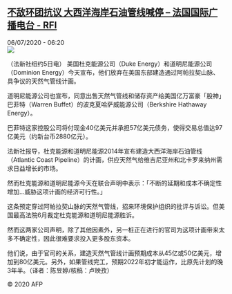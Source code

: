 <!--1594018481000-->
[不敌环团抗议 大西洋海岸石油管线喊停 – 法国国际广播电台 - RFI](http://www.rfi.fr//cn/contenu/20200706-%E4%B8%8D%E6%95%8C%E7%8E%AF%E5%9B%A2%E6%8A%97%E8%AE%AE-%E5%A4%A7%E8%A5%BF%E6%B4%8B%E6%B5%B7%E5%B2%B8%E7%9F%B3%E6%B2%B9%E7%AE%A1%E7%BA%BF%E5%96%8A%E5%81%9C)
------

<div>06/07/2020 - 06:20</div><img src="https://s.rfi.fr/media/display/bf97ca7c-bf42-11ea-b7c3-005056bff430/w:310/p:16x9/int0002b.200706122006.jpg"><div class="t-content__body u-clearfix"><div class="m-interstitial"></div><p>（法新社纽约5日电）    美国杜克能源公司（Duke Energy）和道明尼能源公司（Dominion Energy）今天宣布，他们放弃在美国东部建造通过阿帕拉契山脉、具争议的天然气管线计画。</p><p>    道明尼能源公司也宣布，同意出售天然气管线和储存资产给美国亿万富豪「股神」巴菲特（Warren Buffet）的波克夏哈萨威能源公司（Berkshire Hathaway Energy）。</p><p>    巴菲特这家控股公司将付现金40亿美元并承担57亿美元债务，使得交易总值达97亿美元（约新台币2880亿元）。</p><p>    法新社报导，杜克能源和道明尼能源2014年宣布建造大西洋海岸石油管线（Atlantic Coast Pipeline）的计画，供应天然气给维吉尼亚州和北卡罗来纳州需求日益增长的市场。</p><p>    然而杜克能源和道明尼能源今天在联合声明中表示：「不断的延期和成本不确定性增加…威胁这项计画的经济可行性。」</p><p>    这条预定穿过阿帕拉契山脉的天然气管线，招来环境保护组织的批评与诉讼。但美国最高法院6月裁定杜克能源和道明尼能源胜诉。</p><p>    然而这两家公司声明，除了其他因素外，另一桩正在进行的官司为这项计画带来太多不确定性，因此很难要求投入更多股东资本。</p><p>    他们说，由于官司的关系，建造天然气管线计画预期成本从45亿或50亿美元，增加到80亿美元。另外，如果管线完工，预期2022年初才能运作，比原先计划的晚3年半。（译者：陈昱婷/核稿：卢映孜）</p><p class="t-copyright">© 2020 AFP</p>        </div>
